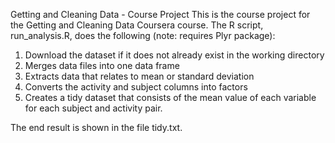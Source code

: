 Getting and Cleaning Data - Course Project This is the course project
for the Getting and Cleaning Data Coursera course. The R script,
run\_analysis.R, does the following (note: requires Plyr package):

1.  Download the dataset if it does not already exist in the working
    directory
2.  Merges data files into one data frame
3.  Extracts data that relates to mean or standard deviation
4.  Converts the activity and subject columns into factors
5.  Creates a tidy dataset that consists of the mean value of each
    variable for each subject and activity pair.

The end result is shown in the file tidy.txt.
